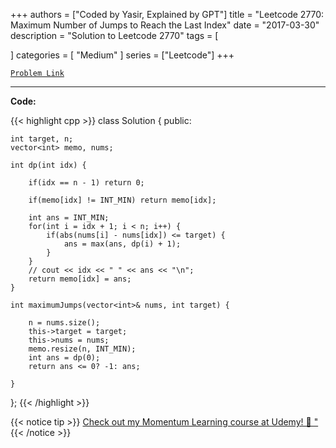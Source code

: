 
+++
authors = ["Coded by Yasir, Explained by GPT"]
title = "Leetcode 2770: Maximum Number of Jumps to Reach the Last Index"
date = "2017-03-30"
description = "Solution to Leetcode 2770"
tags = [
    
]
categories = [
    "Medium"
]
series = ["Leetcode"]
+++



[`Problem Link`](https://leetcode.com/problems/maximum-number-of-jumps-to-reach-the-last-index/description/)

---

**Code:**

{{< highlight cpp >}}
class Solution {
public:
    
    int target, n;
    vector<int> memo, nums;
    
    int dp(int idx) {
        
        if(idx == n - 1) return 0;
        
        if(memo[idx] != INT_MIN) return memo[idx];
        
        int ans = INT_MIN;
        for(int i = idx + 1; i < n; i++) {
            if(abs(nums[i] - nums[idx]) <= target) {
                ans = max(ans, dp(i) + 1);
            }
        }
        // cout << idx << " " << ans << "\n";
        return memo[idx] = ans;
    }
    
    int maximumJumps(vector<int>& nums, int target) {

        n = nums.size();
        this->target = target;
        this->nums = nums;
        memo.resize(n, INT_MIN);
        int ans = dp(0);
        return ans <= 0? -1: ans;

    }
};
{{< /highlight >}}


{{< notice tip >}}
[Check out my Momentum Learning course at Udemy! 🚀 "](https://www.udemy.com/course/blind-75-the-data-structures-and-algorithms-essentials/)
{{< /notice >}}

